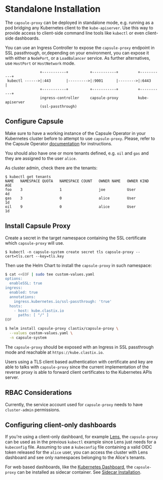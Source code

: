 # Standalone Installation
The `capsule-proxy` can be deployed in standalone mode, e.g. running as a pod bridging any Kubernetes client to the `kube-apiserver`. Use this way to provide access to client-side command line tools like `kubectl` or even client-side dashboards.

You can use an Ingress Controller to expose the `capsule-proxy` endpoint in SSL passthrough, or,depending on your environment, you can expose it with either a `NodePort`, or a `LoadBalancer` service. As further alternatives, use `HostPort` or `HostNetwork` mode.

```
                +-----------+          +-----------+         +-----------+
 kubectl ------>|:443       |--------->|:9001      |-------->|:6443      |
                +-----------+          +-----------+         +-----------+
                ingress-controller     capsule-proxy         kube-apiserver
                (ssl-passthrough)
``` 

## Configure Capsule
Make sure to have a working instance of the Capsule Operator in your Kubernetes cluster before to attempt to use `capsule-proxy`. Please, refer to the Capsule Operator [documentation](../operator/overview.md) for instructions.

You should also have one or more tenants defined, e.g. `oil` and `gas` and they are assigned to the user `alice`.

As cluster admin, check there are the tenants:

```
$ kubectl get tenants
NAME   NAMESPACE QUOTA   NAMESPACE COUNT   OWNER NAME   OWNER KIND   AGE
foo    3                 1                 joe          User         4d
gas    3                 0                 alice        User         1d
oil    9                 0                 alice        User         1d
```

## Install Capsule Proxy
Create a secret in the target namespace containing the SSL certificate which `capsule-proxy` will use.

```
$ kubectl -n capsule-system create secret tls capsule-proxy --cert=tls.cert --key=tls.key
```

Then use the Helm Chart to install the `capsule-proxy` in such namespace:

```bash
$ cat <<EOF | sudo tee custom-values.yaml
options:
  enableSSL: true
ingress:
  enabled: true
  annotations:
    ingress.kubernetes.io/ssl-passthrough: 'true'
  hosts:
    - host: kube.clastix.io
      paths: [ "/" ]
EOF

$ helm install capsule-proxy clastix/capsule-proxy \
  --values custom-values.yaml \
  -n capsule-system
```

The `capsule-proxy` should be exposed with an Ingress in SSL passthrough mode and reachable at `https://kube.clastix.io`.

Users using a TLS client based authentication with certificate and key are able to talks with `capsule-proxy` since the current implementation of the reverse proxy is able to forward client certificates to the Kubernetes APIs server.

## RBAC Considerations
Currently, the service account used for `capsule-proxy` needs to have `cluster-admin` permissions.

## Configuring client-only dashboards
If you're using a client-only dashboard, for example [Lens](https://k8slens.dev/), the `capsule-proxy` can be used as in the previous `kubectl` example since Lens just needs for a `kubeconfig` file. Assuming to use a `kubeconfig` file containing a valid OIDC token released for the `alice` user, you can access the cluster with Lens dashboard and see only namespaces belonging to the Alice's tenants.

For web based dashboards, like the [Kubernetes Dashboard](https://github.com/kubernetes/dashboard), the `capsule-proxy` can be installed as sidecar container. See [Sidecar Installation](./sidecar.md).
